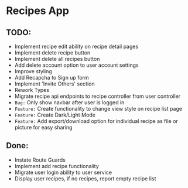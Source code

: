 # Recipes App

## TODO:
- Implement recipe edit ability on recipe detail pages
- Implement delete recipe button
- Implement delete all recipes button
- Add delete account option to user account settings
- Improve styling
- Add Recapcha to Sign up form
- Implement 'Invite Others' section
- Rework Types
- Migrate recipe api endpoints to recipe controller from user controller
- `Bug:` Only show navbar after user is logged in
- `Feature:` Create functionality to change view style on recipe list page
- `Feature:` Create Dark/Light Mode
- `Feature:` Add export/download option for individual recipe as file or picture for easy sharing

## Done:
- Instate Route Guards
- Implement add recipe functionality
- Migrate user login ability to user service
- Display user recipes, if no recipes, report empty recipe list
